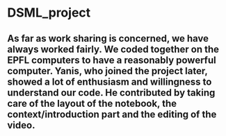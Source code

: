 # DSML_project

## As far as work sharing is concerned, we have always worked fairly. We coded together on the EPFL computers to have a reasonably powerful computer. Yanis, who joined the project later, showed a lot of enthusiasm and willingness to understand our code. He contributed by taking care of the layout of the notebook, the context/introduction part and the editing of the video.

